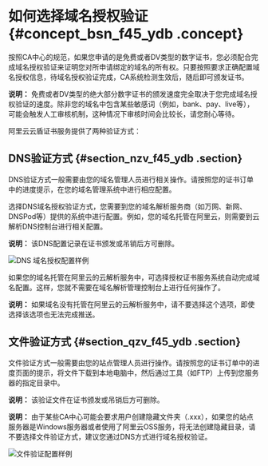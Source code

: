 # 如何选择域名授权验证 {#concept_bsn_f45_ydb .concept}

按照CA中心的规范，如果您申请的是免费或者DV类型的数字证书，您必须配合完成域名授权验证来证明您对所申请绑定的域名的所有权。只要按照要求正确配置域名授权信息，待域名授权验证完成，CA系统检测生效后，随后即可颁发证书。

**说明：** 免费或者DV类型的绝大部分数字证书的颁发速度完全取决于您完成域名授权验证的速度。除非您的域名中包含某些敏感词（例如，bank、pay、live等），可能会触发人工审核机制，这种情况下审核时间会比较长，请您耐心等待。

阿里云云盾证书服务提供了两种验证方式：

## DNS验证方式 {#section_nzv_f45_ydb .section}

DNS验证方式一般需要由您的域名管理人员进行相关操作。请按照您的证书订单中的进度提示，在您的域名管理系统中进行相应配置。

选择DNS域名授权验证方式，您需要到您的域名解析服务商（如万网、新网、DNSPod等）提供的系统中进行配置。例如，您的域名托管在阿里云，则需要到云解析DNS控制台进行相关配置。

**说明：** 该DNS配置记录在证书颁发或吊销后方可删除。

![](http://static-aliyun-doc.oss-cn-hangzhou.aliyuncs.com/assets/img/13582/4232_zh-CN.png "DNS 域名授权配置样例")

如果您的域名托管在阿里云的云解析服务中，可选择授权证书服务系统自动完成域名配置。这样，您就不需要在域名解析管理控制台上进行任何操作了。

**说明：** 如果域名没有托管在阿里云的云解析服务中，请不要选择这个选项，即使选择该选项也无法完成推送。

## 文件验证方式 {#section_qzv_f45_ydb .section}

文件验证方式一般需要由您的站点管理人员进行操作。请按照您的证书订单中的进度页面的提示，将文件下载到本地电脑中，然后通过工具（如FTP）上传到您服务器的指定目录中。

**说明：** 该验证文件在证书颁发或吊销后方可删除。

**说明：** 由于某些CA中心可能会要求用户创建隐藏文件夹（.xxx），如果您的站点服务器是Windows服务器或者使用了阿里云OSS服务，将无法创建隐藏目录，请不要选择文件验证方式，建议您通过DNS方式进行域名授权验证。

![](http://static-aliyun-doc.oss-cn-hangzhou.aliyuncs.com/assets/img/13582/4233_zh-CN.png "文件验证配置样例")

